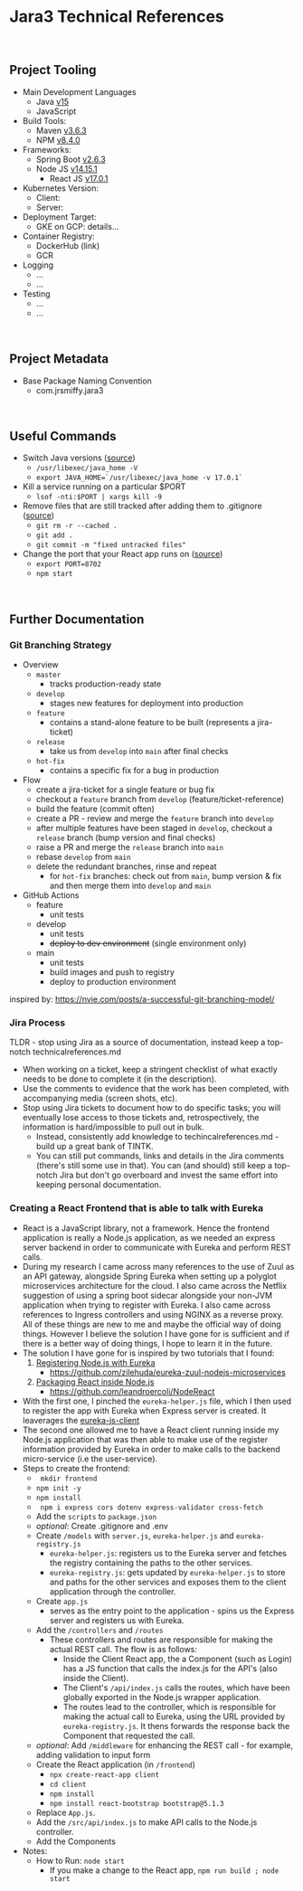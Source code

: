 # Jara3 Technical References

<br>

## Project Tooling
* Main Development Languages
    * Java [v15](https://www.oracle.com/java/technologies/downloads/#jdk15)
    * JavaScript
* Build Tools:
    * Maven [v3.6.3](https://maven.apache.org/install.html)
    * NPM [v8.4.0](https://docs.npmjs.com/downloading-and-installing-node-js-and-npm)
* Frameworks:
    * Spring Boot [v2.6.3](https://start.spring.io)
    * Node JS [v14.15.1](https://nodejs.org/en/download/)
        * React JS [v17.0.1](https://reactjs.org/docs/create-a-new-react-app.html)
* Kubernetes Version:
    * Client:
    * Server:
* Deployment Target:
    * GKE on GCP: details...
* Container Registry:
    * DockerHub (link)
    * GCR
* Logging
    * ...
    * ...
* Testing
    * ...
    * ...

<br>

## Project Metadata
* Base Package Naming Convention
    * com.jrsmiffy.jara3

<br>

## Useful Commands
* Switch Java versions ([source](https://stackoverflow.com/questions/21964709/how-to-set-or-change-the-default-java-jdk-version-on-macos))
    * ``` /usr/libexec/java_home -V ```
    * ``` export JAVA_HOME=`/usr/libexec/java_home -v 17.0.1` ```
* Kill a service running on a particular $PORT
    * ``` lsof -nti:$PORT | xargs kill -9 ```
* Remove files that are still tracked after adding them to .gitignore ([source](https://stackoverflow.com/questions/11451535/gitignore-is-ignored-by-git))
    * ``` git rm -r --cached . ```
    * ``` git add . ```
    * ``` git commit -m "fixed untracked files" ```
* Change the port that your React app runs on ([source](https://scriptverse.academy/tutorials/reactjs-change-port-number.html))
    * ``` export PORT=8702 ```
    * ``` npm start ```

<br>

## Further Documentation
### Git Branching Strategy
* Overview
    * `master`
        * tracks production-ready state
    * `develop`
        * stages new features for deployment into production
    *  `feature` 
        * contains a stand-alone feature to be built (represents a jira-ticket)
    * `release`
        * take us from `develop` into `main` after final checks
    * `hot-fix`
        * contains a specific fix for a bug in production
* Flow
    * create a jira-ticket for a single feature or bug fix
    * checkout a `feature` branch from `develop` (feature/ticket-reference)
    * build the feature (commit often)
    * create a PR - review and merge the `feature` branch into `develop`
    * after multiple features have been staged in `develop`, checkout a `release` branch (bump version and final checks)
    * raise a PR and merge the `release` branch into `main`
    * rebase `develop` from `main`
    * delete the redundant branches, rinse and repeat
        * for `hot-fix` branches: check out from `main`, bump version & fix and then merge them into `develop` and `main`
* GitHub Actions
    * feature
        * unit tests
    * develop
        * unit tests
        * ~~deploy to dev environment~~ (single environment only)
    * main
        * unit tests
        * build images and push to registry
        * deploy to production environment

inspired by: https://nvie.com/posts/a-successful-git-branching-model/


### Jira Process
TLDR - stop using Jira as a source of documentation, instead keep a top-notch technicalreferences.md
* When working on a ticket, keep a stringent checklist of what exactly needs to be done to complete it (in the description).
* Use the comments to evidence that the work has been completed, with accompanying media (screen shots, etc).
* Stop using Jira tickets to document how to do specific tasks; you will eventually lose access to those tickets and, retrospectively, the information is hard/impossible to pull out in bulk.
    * Instead, consistently add knowledge to techincalreferences.md - build up a great bank of TINTK.
    * You can still put commands, links and details in the Jira comments (there's still some use in that). You can (and should) still keep a top-notch Jira but don't go overboard and invest the same effort into keeping personal documentation.

### Creating a React Frontend that is able to talk with Eureka
* React is a JavaScript library, not a framework. Hence the frontend application is really a Node.js application, as we needed an express server backend in order to communicate with Eureka and perform REST calls.
* During my research I came across many references to the use of Zuul as an API gateway, alongside Spring Eureka when setting up a polyglot microservices architecture for the cloud. I also came across the Netflix suggestion of using a spring boot sidecar alongside your non-JVM application when trying to register with Eureka. I also came across references to Ingress controllers and using NGINX as a reverse proxy. All of these things are new to me and maybe the official way of doing things. However I believe the solution I have gone for is sufficient and if there is a better way of doing things, I hope to learn it in the future.
* The solution I have gone for is inspired by two tutorials that I found:
    1. [Registering Node.js with Eureka](https://medium.com/@zilayhuda/register-nodejs-service-with-netflix-eureka-and-use-zuul-for-routing-service-part-1-e50fc49d1219)
        * https://github.com/zilehuda/eureka-zuul-nodejs-microservices
    2. [Packaging React inside Node.js](https://medium.com/geekculture/build-and-deploy-a-web-application-with-react-and-node-js-express-bce2c3cfec32)
        * https://github.com/leandroercoli/NodeReact
* With the first one, I pinched the ```eureka-helper.js``` file, which I then used to register the app with Eureka when Express server is created. It leaverages the [eureka-js-client](https://www.google.com/search?client=safari&rls=en&q=eureka-js-client&ie=UTF-8&oe=UTF-8)
* The second one allowed me to have a React client running inside my Node.js application that was then able to make use of the register information provided by Eureka in order to make calls to the backend micro-service (i.e the user-service).
* Steps to create the frontend:
    * ``` mkdir frontend```
    * ``` npm init -y ```
    * ``` npm install ```
    * ``` npm i express cors dotenv express-validator cross-fetch```
    * Add the ```scripts``` to ```package.json```
    * *optional*: Create .gitignore and .env 
    * Create ```/models``` with ```server.js```, ```eureka-helper.js``` and ```eureka-registry.js```
        * ```eureka-helper.js```: registers us to the Eureka server and fetches the registry containing the paths to the other services.
        * ```eureka-registry.js```: gets updated by ```eureka-helper.js``` to store and paths for the other services and exposes them to the client application through the controller.
    * Create ```app.js```
        * serves as the entry point to the application - spins us the Express server and registers us with Eureka.
    * Add the ```/controllers``` and ```/routes```
        * These controllers and routes are responsible for making the actual REST call. The flow is as follows:
            * Inside the Client React app, the a Component (such as Login) has a JS function that calls the index.js for the API's (also inside the Client).
            * The Client's ```/api/index.js``` calls the routes, which have been globally exported in the Node.js wrapper application.
            * The routes lead to the controller, which is responsible for making the actual call to Eureka, using the URL provided by ```eureka-registry.js```. It thens forwards the response back the Component that requested the call.
    * *optional*: Add ```/middleware``` for enhancing the REST call - for example, adding validation to input form
    * Create the React application (in ```/frontend```)
        * ``` npx create-react-app client ```
        * ``` cd client ```
        * ``` npm install ```
        * ``` npm install react-bootstrap bootstrap@5.1.3 ```
    * Replace ```App.js```.
    * Add the ```/src/api/index.js``` to make API calls to the Node.js controller.
    * Add the Components
* Notes:
    * How to Run: ``` node start ```
        * If you make a change to the React app, ``` npm run build ; node start ```


<br>

 

